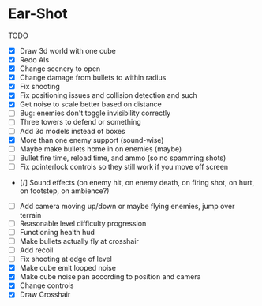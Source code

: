 Ear-Shot	
============

TODO

- [X] Draw 3d world with one cube
- [X] Redo AIs
- [X] Change scenery to open
- [X] Change damage from bullets to within radius
- [X] Fix shooting
- [X] Fix positioning issues and collision detection and such
- [X] Get noise to scale better based on distance
- [ ] Bug: enemies don't toggle invisibility correctly
- [ ] Three towers to defend or something
- [ ] Add 3d models instead of boxes
- [X] More than one enemy support (sound-wise)
- [ ] Maybe make bullets home in on enemies (maybe)
- [ ] Bullet fire time, reload time, and ammo (so no spamming shots)
- [ ] Fix pointerlock controls so they still work if you move off screen
- [/] Sound effects (on enemy hit, on enemy death, on firing shot, on hurt, on footstep, on ambience?)
- [ ] Add camera moving up/down or maybe flying enemies, jump over terrain
- [ ] Reasonable level difficulty progression
- [ ] Functioning health hud
- [ ] Make bullets actually fly at crosshair
- [ ] Add recoil
- [ ] Fix shooting at edge of level
- [X] Make cube emit looped noise
- [X] Make cube noise pan according to position and camera
- [X] Change controls
- [X] Draw Crosshair
